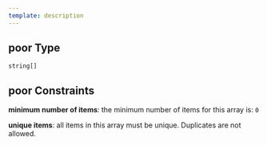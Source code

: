 ```yaml
---
template: description
---
```


## poor Type

`string[]`

## poor Constraints

**minimum number of items**: the minimum number of items for this array is: `0`

**unique items**: all items in this array must be unique. Duplicates are not allowed.
